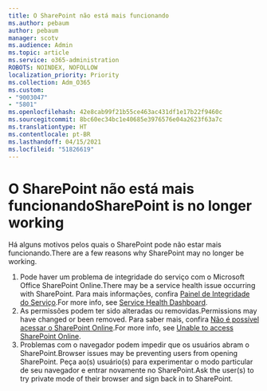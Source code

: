 ```yaml
---
title: O SharePoint não está mais funcionando
ms.author: pebaum
author: pebaum
manager: scotv
ms.audience: Admin
ms.topic: article
ms.service: o365-administration
ROBOTS: NOINDEX, NOFOLLOW
localization_priority: Priority
ms.collection: Adm_O365
ms.custom:
- "9003047"
- "5801"
ms.openlocfilehash: 42e8cab99f21b55ce463ac431df1e17b22f9460c
ms.sourcegitcommit: 8bc60ec34bc1e40685e3976576e04a2623f63a7c
ms.translationtype: HT
ms.contentlocale: pt-BR
ms.lasthandoff: 04/15/2021
ms.locfileid: "51826619"
---
```

# <a name="sharepoint-is-no-longer-working"></a><span data-ttu-id="91943-102">O SharePoint não está mais funcionando</span><span class="sxs-lookup"><span data-stu-id="91943-102">SharePoint is no longer working</span></span>

<span data-ttu-id="91943-103">Há alguns motivos pelos quais o SharePoint pode não estar mais funcionando.</span><span class="sxs-lookup"><span data-stu-id="91943-103">There are a few reasons why SharePoint may no longer be working.</span></span>

1. <span data-ttu-id="91943-104">Pode haver um problema de integridade do serviço com o Microsoft Office SharePoint Online.</span><span class="sxs-lookup"><span data-stu-id="91943-104">There may be a service health issue occurring with SharePoint.</span></span> <span data-ttu-id="91943-105">Para mais informações, confira [Painel de Integridade do Serviço](https://admin.microsoft.com/AdminPortal/Home#/servicehealth).</span><span class="sxs-lookup"><span data-stu-id="91943-105">For more info, see [Service Health Dashboard](https://admin.microsoft.com/AdminPortal/Home#/servicehealth).</span></span>
2. <span data-ttu-id="91943-106">As permissões podem ter sido alteradas ou removidas.</span><span class="sxs-lookup"><span data-stu-id="91943-106">Permissions may have changed or been removed.</span></span> <span data-ttu-id="91943-107">Para saber mais, confira [Não é possível acessar o SharePoint Online](https://docs.microsoft.com/sharepoint/troubleshoot/sharing-and-permissions/sharepoint-online-inaccessible).</span><span class="sxs-lookup"><span data-stu-id="91943-107">For more info, see [Unable to access SharePoint Online](https://docs.microsoft.com/sharepoint/troubleshoot/sharing-and-permissions/sharepoint-online-inaccessible).</span></span>
3. <span data-ttu-id="91943-108">Problemas com o navegador podem impedir que os usuários abram o SharePoint.</span><span class="sxs-lookup"><span data-stu-id="91943-108">Browser issues may be preventing users from opening SharePoint.</span></span> <span data-ttu-id="91943-109">Peça ao(s) usuário(s) para experimentar o modo particular de seu navegador e entrar novamente no SharePoint.</span><span class="sxs-lookup"><span data-stu-id="91943-109">Ask the user(s) to try private mode of their browser and sign back in to SharePoint.</span></span>